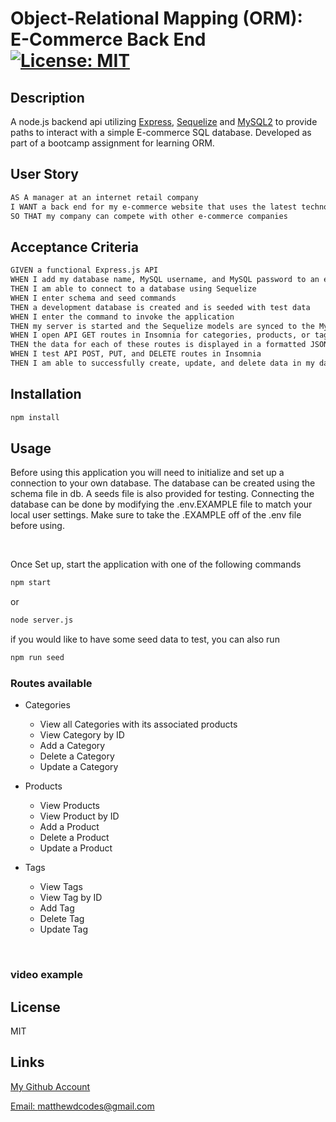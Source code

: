 # Object-Relational Mapping (ORM): E-Commerce Back End [![License: MIT](https://img.shields.io/badge/License-MIT-yellow.svg)](https://opensource.org/licenses/MIT)

## Description

A node.js backend api utilizing
[Express](https://www.npmjs.com/package/express), [Sequelize](https://www.npmjs.com/package/sequelize) and [MySQL2](https://www.npmjs.com/package/mysql2)
to provide paths to interact with a simple E-commerce SQL database. Developed as part of a bootcamp assignment for learning ORM. 

## User Story

```md
AS A manager at an internet retail company
I WANT a back end for my e-commerce website that uses the latest technologies
SO THAT my company can compete with other e-commerce companies
```

## Acceptance Criteria

```md
GIVEN a functional Express.js API
WHEN I add my database name, MySQL username, and MySQL password to an environment variable file
THEN I am able to connect to a database using Sequelize
WHEN I enter schema and seed commands
THEN a development database is created and is seeded with test data
WHEN I enter the command to invoke the application
THEN my server is started and the Sequelize models are synced to the MySQL database
WHEN I open API GET routes in Insomnia for categories, products, or tags
THEN the data for each of these routes is displayed in a formatted JSON
WHEN I test API POST, PUT, and DELETE routes in Insomnia
THEN I am able to successfully create, update, and delete data in my database
```

## Installation

```md
npm install
```

## Usage

Before using this application you will need  to initialize and set up a connection to your own database. The database can be created using the schema file in db. A seeds file is also provided for testing.
Connecting the database can be done by modifying the .env.EXAMPLE file to match your local user settings. Make sure to take the .EXAMPLE off of the .env file before using.

<br>

Once Set up, start the application with one of the following commands

```md
npm start
```

or 

```md
node server.js
```

if you would like to have some seed data to test, you can also run

```md
npm run seed
```

### Routes available

* Categories
    * View all Categories with its associated products
    * View Category by ID
    * Add a Category
    * Delete a Category
    * Update a Category

* Products
    * View Products
    * View Product by ID
    * Add a Product
    * Delete a Product
    * Update a Product

* Tags
    * View Tags
    * View Tag by ID
    * Add Tag
    * Delete Tag
    * Update Tag

<br>

### video example





## License

MIT

## Links

[My Github Account](https://github.com/mattyd96)

[Email: matthewdcodes@gmail.com](mailto:matthewdcodes@gmail.com)
